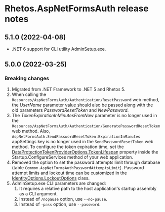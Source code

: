 # Rhetos.AspNetFormsAuth release notes

## 5.1.0 (2022-04-08)

* .NET 6 support for CLI utility AdminSetup.exe.

## 5.0.0 (2022-03-25)

### Breaking changes

1. Migrated from .NET Framework to .NET 5 and Rhetos 5.
2. When calling the `Resources/AspNetFormsAuth/Authentication/ResetPassword` web method,
   the *UserName* parameter value should also be passed along with the old parameters *PasswordResetToken* and *NewPassword*.
3. The *TokenExpirationInMinutesFromNow* parameter is no longer used in the `Resources/AspNetFormsAuth/Authentication/GeneratePasswordResetToken` web method.
   Also, `AspNetFormsAuth.SendPasswordResetToken.ExpirationInMinutes` appSettings key is no longer used in the `SendPasswordResetToken` web method.
   To configure the token expiration time, set
   the [DataProtectionTokenProviderOptions.TokenLifespan](https://docs.microsoft.com/en-us/dotnet/api/microsoft.aspnetcore.identity.dataprotectiontokenprovideroptions.tokenlifespan?view=aspnetcore-5.0)
   property inside the Startup.ConfigureServices method of your web application.
4. Removed the option to set the password attempts limit through database (table `Common.AspNetFormsAuthPasswordAttemptsLimit`).
   Password attempt limits and lockout time can be customized in
   the [IdentityOptions.LockoutOptions](https://docs.microsoft.com/en-us/dotnet/api/microsoft.aspnetcore.identity.identityoptions.lockout?view=aspnetcore-5.0#Microsoft_AspNetCore_Identity_IdentityOptions_Lockout)
   class.
5. AdminSetup.exe CLI parameters are changed:
   1. It requires a relative path to the host application's startup assembly as a CLI argument.
   2. Instead of `/nopause` option, use `--no-pause`.
   3. Instead of `-pass` option, use `--password`.
